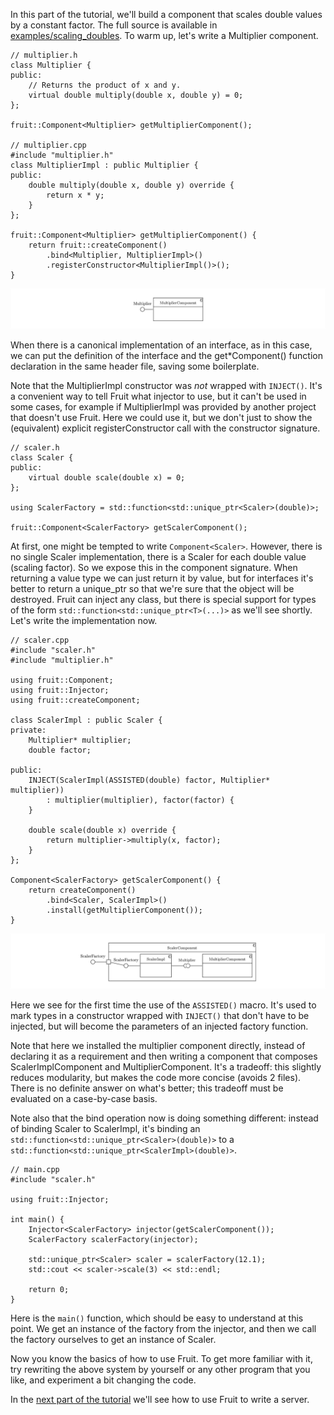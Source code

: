 In this part of the tutorial, we'll build a component that scales double values by a constant factor. The full source is available in [examples/scaling_doubles](https://github.com/google/fruit/tree/master/examples/scaling_doubles).
To warm up, let's write a Multiplier component.

    // multiplier.h
    class Multiplier {
    public:
        // Returns the product of x and y.
        virtual double multiply(double x, double y) = 0;
    };
    
    fruit::Component<Multiplier> getMultiplierComponent();

    // multiplier.cpp
    #include "multiplier.h"
    class MultiplierImpl : public Multiplier {
    public:
        double multiply(double x, double y) override {
            return x * y;
        }
    };
    
    fruit::Component<Multiplier> getMultiplierComponent() {
        return fruit::createComponent()
            .bind<Multiplier, MultiplierImpl>()
            .registerConstructor<MultiplierImpl()>();
    }

![Multiplier](multiplier.png)

When there is a canonical implementation of an interface, as in this case, we can put the definition of the interface and the get*Component() function declaration in the same header file, saving some boilerplate.

Note that the MultiplierImpl constructor was _not_ wrapped with `INJECT()`. It's a convenient way to tell Fruit what injector to use, but it can't be used in some cases, for example if MultiplierImpl was provided by another project that doesn't use Fruit. Here we could use it, but we don't just to show the (equivalent) explicit registerConstructor call with the constructor signature.

    // scaler.h
    class Scaler {
    public:
        virtual double scale(double x) = 0;
    };
    
    using ScalerFactory = std::function<std::unique_ptr<Scaler>(double)>;
    
    fruit::Component<ScalerFactory> getScalerComponent();

At first, one might be tempted to write `Component<Scaler>`. However, there is no single Scaler implementation, there is a Scaler for each double value (scaling factor). So we expose this in the component signature. When returning a value type we can just return it by value, but for interfaces it's better to return a unique_ptr so that we're sure that the object will be destroyed. Fruit can inject any class, but there is special support for types of the form `std::function<std::unique_ptr<T>(...)>` as we'll see shortly.
Let's write the implementation now.

    // scaler.cpp
    #include "scaler.h"
    #include "multiplier.h"
    
    using fruit::Component;
    using fruit::Injector;
    using fruit::createComponent;
    
    class ScalerImpl : public Scaler {
    private:
        Multiplier* multiplier;
        double factor;

    public:
        INJECT(ScalerImpl(ASSISTED(double) factor, Multiplier* multiplier))
            : multiplier(multiplier), factor(factor) {
        }
    
        double scale(double x) override {
            return multiplier->multiply(x, factor);
        }
    };
    
    Component<ScalerFactory> getScalerComponent() {
        return createComponent()
            .bind<Scaler, ScalerImpl>()
            .install(getMultiplierComponent());
    }

![Scaler](scaler.png)

Here we see for the first time the use of the `ASSISTED()` macro. It's used to mark types in a constructor wrapped with `INJECT()` that don't have to be injected, but will become the parameters of an injected factory function.

Note that here we installed the multiplier component directly, instead of declaring it as a requirement and then writing a component that composes ScalerImplComponent and MultiplierComponent. It's a tradeoff: this slightly reduces modularity, but makes the code more concise (avoids 2 files). There is no definite answer on what's better; this tradeoff must be evaluated on a case-by-case basis.

Note also that the bind operation now is doing something different: instead of binding Scaler to ScalerImpl, it's binding an `std::function<std::unique_ptr<Scaler>(double)>` to a `std::function<std::unique_ptr<ScalerImpl>(double)>`.

    // main.cpp
    #include "scaler.h"
    
    using fruit::Injector;
    
    int main() {
        Injector<ScalerFactory> injector(getScalerComponent());
        ScalerFactory scalerFactory(injector);
        
        std::unique_ptr<Scaler> scaler = scalerFactory(12.1);
        std::cout << scaler->scale(3) << std::endl;
    
        return 0;
    }

Here is the `main()` function, which should be easy to understand at this point. We get an instance of the factory from the injector, and then we call the factory ourselves to get an instance of Scaler.

Now you know the basics of how to use Fruit. To get more familiar with it, try rewriting the above system by yourself or any other program that you like, and experiment a bit changing the code.

In the [next part of the tutorial](https://github.com/google/fruit/wiki/tutorial:-server) we'll see how to use Fruit to write a server.
